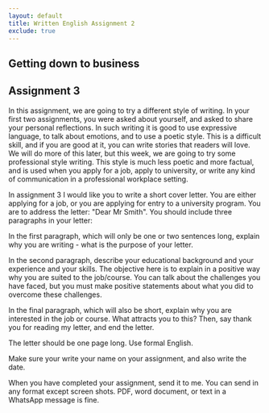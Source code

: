 ```yaml
---
layout: default
title: Written English Assignment 2
exclude: true
---
```


## Getting down to business

## Assignment 3

In this assignment, we are going to try a different style of writing. In your first two assignments, you were asked about yourself, and asked to share your personal reflections. In such writing it is good to use expressive language, to talk about emotions, and to use a poetic style. This is a difficult skill, and if you are good at it, you can write stories that readers will love. We will do more of this later, but this week, we are going to try some professional style writing. This style is much less poetic and more factual, and is used when you apply for a job, apply to university, or write any kind of communication in a professional workplace setting.

In assignment 3 I would like you to write a short cover letter. You are either applying for a job, or you are applying for entry to a university program. You are to address the letter: "Dear Mr Smith". You should include three paragraphs in your letter:

In the first paragraph, which will only be one or two sentences long, explain why you are writing - what is the purpose of your letter.

In the second paragraph, describe your educational background and your experience and your skills. The objective here is to explain in a positive way why you are suited to the job/course. You can talk about the challenges you have faced, but you must make positive statements about what you did to overcome these challenges.

In the final paragraph, which will also be short, explain why you are interested in the job or course. What attracts you to this? Then, say thank you for reading my letter, and end the letter.

The letter should be one page long. Use formal English.

Make sure your write your name on your assignment, and also write the date.

When you have completed your assignment, send it to me. You can send in any format except screen shots. PDF, word document, or text in a WhatsApp message is fine.
